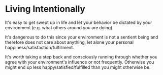 # Living Intentionally

It's easy to get swept up in life and let your behavior be dictated by your
environment (e.g. what others around you are doing).

It's dangerous to do this since your environment is not a sentient being and
therefore does not care about anything, let alone your personal
happiness/satisfaction/fulfillment.

It's worth taking a step back and consciously running through whether you agree
with your environment's influence or not frequently.  Otherwise you might end
up less happy/satisfied/fulfilled than you might otherwise be.


